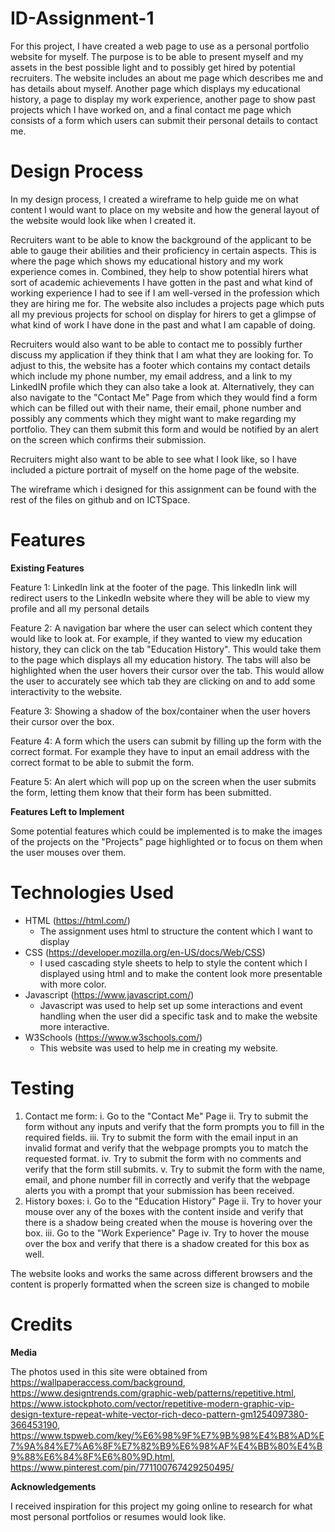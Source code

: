 # ID-Assignment-1

For this project, I have created a web page to use as a personal portfolio website for myself. The purpose is to be able to present myself and my assets in the best possible light and to possibly get hired by potential recruiters. The website includes an about me page which describes me and has details about myself. Another page which displays my educational history, a page to display my work experience, another page to show past projects which I have worked on, and a final contact me page which consists of a form which users can submit their personal details to contact me.

# Design Process
In my design process, I created a wireframe to help guide me on what content I would want to place on my website and how the general layout of the website would look like when I created it.

Recruiters want to be able to know the background of the applicant to be able to gauge their abilities and their proficiency in certain aspects. This is where the page which shows my educational history and my work experience comes in. Combined, they help to show potential hirers what sort of academic achievements I have gotten in the past and what kind of working experience I had to see if I am well-versed in the profession which they are hiring me for. The website also includes a projects page which puts all my previous projects for school on display for hirers to get a glimpse of what kind of work I have done in the past and what I am capable of doing.

Recruiters would also want to be able to contact me to possibly further discuss my application if they think that I am what they are looking for. To adjust to this, the website has a footer which contains my contact details which include my phone number, my email address, and a link to my LinkedIN profile which they can also take a look at. Alternatively, they can also navigate to the "Contact Me" Page from which they would find a form which can be filled out with their name, their email, phone number and possibly any comments which they might want to make regarding my portfolio. They can them submit this form and would be notified by an alert on the screen which confirms their submission.

Recruiters might also want to be able to see what I look like, so I have included a picture portrait of myself on the home page of the website.

The wireframe which i designed for this assignment can be found with the rest of the files on github and on ICTSpace.


# Features

**Existing Features**

Feature 1: LinkedIn link at the footer of the page. This linkedIn link will redirect users to the LinkedIn website where they will be able to view my profile and all my personal details

Feature 2: A navigation bar where the user can select which content they would like to look at. For example, if they wanted to view my education history, they can click on the tab "Education History". This would take them to the page which displays all my education history. The tabs will also be highlighted when the user hovers their cursor over the tab. This would allow the user to accurately see which tab they are clicking on and to add some interactivity to the website.

Feature 3: Showing a shadow of the box/container when the user hovers their cursor over the box. 

Feature 4: A form which the users can submit by filling up the form with the correct format. For example they have to input an email address with the correct format to be able to submit the form. 

Feature 5: An alert which will pop up on the screen when the user submits the form, letting them know that their form has been submitted.

**Features Left to Implement**

Some potential features which could be implemented is to make the images of the projects on the "Projects" page highlighted or to focus on them when the user mouses over them.

# Technologies Used

- HTML (https://html.com/)
    - The assignment uses html to structure the content which I want to display
- CSS (https://developer.mozilla.org/en-US/docs/Web/CSS)
    - I used cascading style sheets to help to style the content which I displayed using html and to make the content look more presentable with more color.
- Javascript (https://www.javascript.com/)
    - Javascript was used to help set up some interactions and event handling when the user did a specific task and to make the website more interactive.
- W3Schools (https://www.w3schools.com/)
    - This website was used to help me in creating my website.


# Testing

1. Contact me form:
    i. Go to the "Contact Me" Page
   ii. Try to submit the form without any inputs and verify that the form prompts you to fill in the required fields.
  iii. Try to submit the form with the email input in an invalid format and verify that the webpage prompts you to match the requested format.
   iv. Try to submit the form with no comments and verify that the form still submits.
    v. Try to submit the form with the name, email, and phone number fill in correctly and verify that the webpage alerts you with a prompt that your submission has been received.
2. History boxes:
    i. Go to the "Education History" Page
   ii. Try to hover your mouse over any of the boxes with the content inside and verify that there is a shadow being created when the mouse is hovering over the box.
  iii. Go to the "Work Experience" Page
   iv. Try to hover the mouse over the box and verify that there is a shadow created for this box as well.

The website looks and works the same across different browsers and the content is properly formatted when the screen size is changed to mobile

# Credits

**Media**

The photos used in this site were obtained from https://wallpaperaccess.com/background, https://www.designtrends.com/graphic-web/patterns/repetitive.html, https://www.istockphoto.com/vector/repetitive-modern-graphic-vip-design-texture-repeat-white-vector-rich-deco-pattern-gm1254097380-366453190, https://www.tspweb.com/key/%E6%98%9F%E7%9B%98%E4%B8%AD%E7%9A%84%E7%A6%8F%E7%82%B9%E6%98%AF%E4%BB%80%E4%B9%88%E6%84%8F%E6%80%9D.html, https://www.pinterest.com/pin/771100767429250495/

**Acknowledgements**

I received inspiration for this project my going online to research for what most personal portfolios or resumes would look like.
